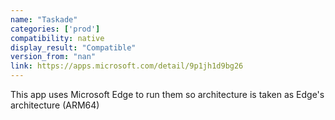 ```yaml
---
name: "Taskade"
categories: ['prod']
compatibility: native
display_result: "Compatible"
version_from: "nan"
link: https://apps.microsoft.com/detail/9p1jh1d9bg26
---
```


This app uses Microsoft Edge to run them so architecture is taken as Edge's architecture (ARM64)